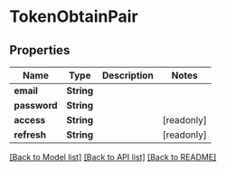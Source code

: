 # TokenObtainPair

## Properties

Name | Type | Description | Notes
------------ | ------------- | ------------- | -------------
**email** | **String** |  | 
**password** | **String** |  | 
**access** | **String** |  | [readonly]
**refresh** | **String** |  | [readonly]

[[Back to Model list]](../README.md#documentation-for-models) [[Back to API list]](../README.md#documentation-for-api-endpoints) [[Back to README]](../README.md)


